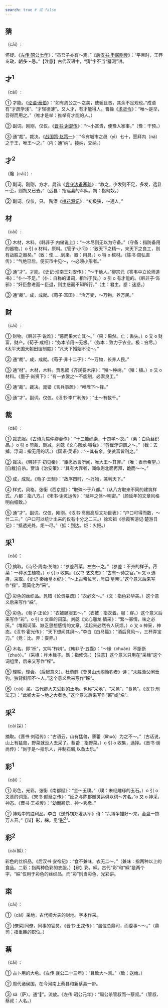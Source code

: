 ```yaml
---
search: true # 或 false
---
```


## 猜

（cāi）:

怀疑。《[左传·昭公七年](https://baike.baidu.com/item/%E5%B7%A6%E4%BC%A0/371757?fr=ge_ala)》：“虽吾子亦有～焉。”《[后汉书·申屠刚传](https://baike.baidu.com/item/%E5%90%8E%E6%B1%89%E4%B9%A6/1949780?fr=ge_ala)》：“平帝时，王莽专政，朝多～忌。”【注意】古代汉语中，“猜”字不当“猜测”讲。

## 才<sup>1</sup>

（cái）:

➀ 才能。《[论语·泰伯](https://baike.baidu.com/item/%E8%AE%BA%E8%AF%AD/372830)》：“如有周公之～之美，使骄且吝，其余不足观也。”成语有“才疏学浅”、“才轻德薄”。又人才，有才能得人。曹操《[求贤令](https://baike.baidu.com/item/%E6%B1%82%E8%B4%A4%E4%BB%A4/14893532?fr=ge_ala)》：“唯～是举，吾得而用之。”（唯才是举：推举有才能的人。）

➁ 副词。刚刚，仅仅。《[晋书·谢混传](https://baike.baidu.com/item/%E6%99%8B%E4%B9%A6/781568?fr=ge_ala)》：“～小富贵，便豫人家事。”（豫：干预。）

➂ 通“裁”。裁决。《[战国策·赵策一](https://baike.baidu.com/item/%E6%88%98%E5%9B%BD%E7%AD%96/2690)》：“今有城市之邑（yì）七十，愿拜内（nà）之于王，唯王～之。”（内：通“纳”。接纳，交纳。）

## 才<sup>2</sup>

（纔（cái））:

➀ 副词。刚刚，方才。晁错《[言守边备塞疏](https://baike.baidu.com/item/%E8%AE%BA%E5%AE%88%E8%BE%B9%E7%96%8F/6371381?fr=ge_ala#2)》：“救之，少发则不足，多发，远县～至，则胡又已去。”（远县：指远县的军队。胡：指匈奴。）

➁ 副词。仅仅，只。 陶潜《[桃花源记](https://baike.baidu.com/item/%E6%A1%83%E8%8A%B1%E6%BA%90%E8%AE%B0/105?fr=ge_ala)》：“初极狭，～通人。”

## 材

（cái）:

➀ 木材，木料。《韩非子·内储说上》：“～木尽则无以为守备。”（守备：指防备用的器物。）o 引 o 材料，原料。《管子·小问》：“致天下之精～，来天下之良工，则有战胜之器矣。”（致：使……到来。器：用具。）o 特 o 棺材。《陈书·周弘直传》：“气绝已后，便买市中见～，～必须小形者。”

➁ 通“才”。才能。《史记·淮南王刘安传》：“～干绝人。”柳宗元《答韦中立论师道书》：“仆～不足。”（仆：自称的谦词，相当于我。）o 引 o 有才能的。《韩非子·饰邪》：“奸臣愈进而～臣退，则主惑而不知所行。”（主：君主。惑：迷惑。）

➂ 通“裁”。成，成就。《荀子·富国》：“治万变，～万物，养万民。”

## 财

（cái）:

➀ 财物。《韩非子·说难》：“暮而果大亡其～。”（果：果然。亡：丢失。）o 又 o 财富，财产。《荀子·成相》：“务本节用～无极。”（务本：致力于农业。极：穷尽。）《太平天国天朝田亩制度》：“凡天下婚姻不论～。”

➁ 通“裁”。成，成就。《荀子·非十二子》：“～万物，长养人民。”

➂ 通“材”。木材，木料。贾思勰《齐民要术序》：“殖～种树。”（殖：植。）o 又 o 材料。《墨子·尚贤下》：“有一衣裳之～不能制，必索良工。”

➃ 通“裁”。裁决。晁错《言兵事疏》：“唯陛下～择。”

➄ 通“才”。副词。仅仅。《汉书·李广利传》：“士～有数千。”

## 裁

（cái）:

➀ 裁衣服。《古诗为焦仲卿妻作》：“十三能织素，十四学～衣。”（素：白色丝织品。）o 引 o 剪裁，删减。刘勰《文心雕龙·镕裁》：“剪截浮词谓之～。”（截：去掉。浮词：指无用的话。）《国语·吴语》：“～其有余，使贫富皆利之。”

➁ 裁决。《韩非子·初见秦》：“臣愿悉言所闻，唯大王～其罪。”（唯：表示希望。）[自裁]自杀。贾谊《治安策》：“其有大罪者，闻命则北面再拜，跪而～～。”

➂ 成，成就。《荀子·王制》：“故序四时，～万物，兼利天下。”

➃ 样式，风格。张衡《西京赋》：“取殊～于八都。”（从八方取来不同的建筑样式。八都：指八方。）《宋书·谢灵运传》：“延年之体～明密。”（颜延年的文章风格明白细致。）

➄ 通“才”。副词。仅仅，刚刚。《汉书·高惠高后文功臣表》：“户口可得而数，～什二三。”（户口可以统计出来的仅有十分之二三。）徐宏祖《徐霞客游记·楚游日记》：“抵透光处，炬～尽。”（抵：到达。炬：火把。）

## 采<sup>1</sup>

（cǎi）：

➀ 摘取。《诗经·周南·关雎》：“参差荇菜，左右～之。”（参差：不齐的样子。荇菜：一种水生植物。）o 引 o 收集。《汉书·艺文志》：“古有～诗之官。”o 又 o 选择，采取。《史记·秦始皇本纪》：“～上古帝位号，号曰‘皇帝’。”这个意义后来写作“採”，现简化为“采”。

➁ 彩色的丝织品。晁错《论贵粟疏》：“衣必文～。”（文：指色彩华美。）这个意义后来写作“綵”。

➂ 彩色。《荀子·正论》：“衣被赜服五～。”（衣被：指衣着。服：穿。）这个意义后来写作“彩”。o 引 o 文章的词藻。刘勰《文心雕龙·情采》：“繁～寡情，味之必厌。”（堆砌词藻、缺乏思想感情的文章，读起来必然令人厌烦。）o 又 o 神采，神态。《汉书·霍光传》：“天下想闻其风～。”李白《白马篇》：“酒后竞风～，三杯弄宝刀。”（竞：比。弄：耍弄。）

➃ 木名。即“栎”，又叫“柞树”。《韩非子·五蠹》：“～椽（chuán）不斲斲（zhuó）。”（采椽：柞木椽子。斲：指修饰。）【注意】这个意义只用在“采椽”这个词组里，后来又写作“棌”。

➄ 理睬，理会。（后起意义）。杜荀鹤《登灵山水阁贻钓者》诗：“未胜渔父闲垂钓，独背斜阳不～人。”这个意义后来写作“睬”。

➅（cài）菜。古代卿大夫受封的土地。也称“采地”、“采邑”、“食邑”。《汉书·刑法志》：“此卿大夫～地之大者也。”这个意义后来写作“寀”或“埰”。

## 采<sup>2</sup>

（cǎi 採）：

摘取。《晋书·刘琨传》：“古语云，山有猛兽，藜藿（líhuò）为之不～。”（古话说，山上有猛兽，野菜就没人去采了。藜藿：指野菜。）o 引 o 收集，选择。《晋书·谢尚传》：“尚于是～拾乐人，并制石磐,以备太乐。”

## 彩<sup>1</sup>

（cǎi）：

➀ 彩色，光彩。张衡《南都赋》：“金～玉璞。”（璞：未经雕琢的玉石。）o 引 o 文章的词藻。《宋书·颜延之传》：“延之与陈郡谢灵运俱以词～齐名。”o 又 o 神采，神态。《晋书·王戎传》：“幼而颖悟，神～秀撤。”

➁ 博戏中的胜利品。李白《送外甥郑灌从军》诗：“六博争雄好～来，金盘一掷万人开。”【辩】彩，綵。见“[彩<sup>2</sup>](#彩2)”。

## 彩<sup>2</sup>

（cǎi 綵）：

彩色的丝织品。《后汉书·安帝纪》：“食不兼味，衣无二～。”（兼味：指两种以上的食品。二彩：指两种色彩的衣服。）【辩】彩，綵。古代“彩”和“綵”是两个字，“綵”仅用于彩色的丝织品，而“彩”则当彩色、光彩讲。

## 寀

（cǎi）：

➀（cài）采地，古代卿大夫的封地。字本作采。

➁ [僚寀]同僚，同事的官员。《晋书·王戎传》：“虽位总鼎司，而委事～～。”（鼎司：指重臣的职位。）

## 蔡

（cài）：

➀ 占卜用的大龟。《左传·襄公二十三年》：“且致大～焉。”（致：送给。）

➁ 周代诸侯国，在今河南上蔡县和新蔡县一带。

➂ sà（萨）。通“𥻦”。流放。《左传·昭公元年》：“周公杀管叔而～蔡叔。”（管叔、蔡叔：人名。）
